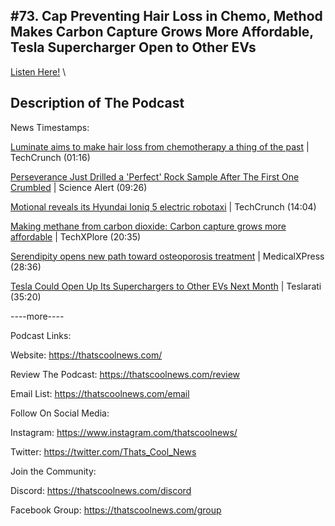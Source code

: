 #73. Cap Preventing Hair Loss in Chemo, Method Makes Carbon Capture Grows More Affordable, Tesla Supercharger Open to Other EVs
---
[Listen Here!](https://thatscoolnews.podbean.com/e/73-cap-preventing-hair-loss-in-chemo-method-makes-carbon-capture-grows-more-affordable-tesla-supercharger-open-to-other-evs/) \
## Description of The Podcast
News Timestamps:
<p><a href='https://techcrunch.com/2021/08/30/luminate-aims-to-make-hair-loss-from-chemotherapy-a-thing-of-the-past/?utm_source=tldrnewsletter'>Luminate aims to make hair loss from chemotherapy a thing of the past</a> | TechCrunch (01:16)</p>

<p><a href='https://www.sciencealert.com/percy-s-second-attempt-to-get-a-mars-sample-succeeded-with-flying-colors'>Perseverance Just Drilled a 'Perfect' Rock Sample After The First One Crumbled</a> | Science Alert (09:26)</p>

<p><a href='https://techcrunch.com/2021/08/31/motional-reveals-its-hyundai-ioniq-5-electric-robotaxi/?utm_source=tldrnewsletter'>Motional reveals its Hyundai Ioniq 5 electric robotaxi</a> | TechCrunch (14:04)</p>

<p><a href='https://techxplore.com/news/2021-09-methane-carbon-dioxide-capture.html'>Making methane from carbon dioxide: Carbon capture grows more affordable</a> | TechXPlore (20:35)</p>

<p><a href='https://medicalxpress.com/news/2021-09-serendipity-path-osteoporosis-treatment.html'>Serendipity opens new path toward osteoporosis treatment</a> | MedicalXPress (28:36)</p>

<p><a href='https://www.teslarati.com/tesla-open-supercharger-network-europe/'>Tesla Could Open Up Its Superchargers to Other EVs Next Month</a> | Teslarati (35:20)</p>

<p>----more----</p>

Podcast Links:
<p style="text-align:left;">Website: <a href='https://thatscoolnews.com/'>https://thatscoolnews.com/</a></p>

<p style="text-align:left;">Review The Podcast: <a href='https://thatscoolnews.com/review/'>https://thatscoolnews.com/review</a></p>

<p style="text-align:left;">Email List: <a href='https://thatscoolnews.com/email/'>https://thatscoolnews.com/email</a></p>

Follow On Social Media:
<p style="text-align:left;">Instagram: <a href='https://www.instagram.com/thatscoolnews/'>https://www.instagram.com/thatscoolnews/ </a></p>

<p style="text-align:left;">Twitter: <a href='https://twitter.com/Thats_Cool_News'>https://twitter.com/Thats_Cool_News</a> </p>

Join the Community:
<p style="text-align:left;">Discord: <a href='https://thatscoolnews.com/discord'>https://thatscoolnews.com/discord</a></p>

<p style="text-align:left;">Facebook Group: <a href='https://thatscoolnews.com/group'>https://thatscoolnews.com/group</a></p>
